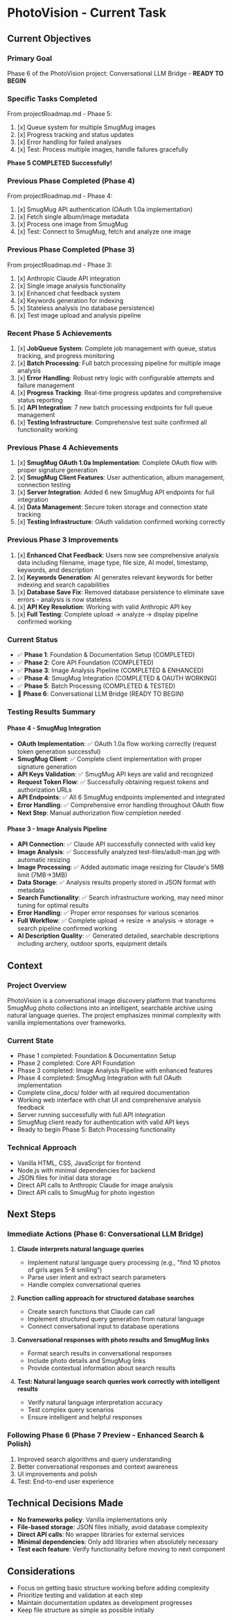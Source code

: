 # PhotoVision - Current Task

## Current Objectives

### Primary Goal
Phase 6 of the PhotoVision project: Conversational LLM Bridge - **READY TO BEGIN**

### Specific Tasks Completed
From projectRoadmap.md - Phase 5:
1. [x] Queue system for multiple SmugMug images
2. [x] Progress tracking and status updates
3. [x] Error handling for failed analyses
4. [x] Test: Process multiple images, handle failures gracefully

**Phase 5 COMPLETED Successfully!**

### Previous Phase Completed (Phase 4)
From projectRoadmap.md - Phase 4:
1. [x] SmugMug API authentication (OAuth 1.0a implementation)
2. [x] Fetch single album/image metadata
3. [x] Process one image from SmugMug
4. [x] Test: Connect to SmugMug, fetch and analyze one image

### Previous Phase Completed (Phase 3)
From projectRoadmap.md - Phase 3:
1. [x] Anthropic Claude API integration
2. [x] Single image analysis functionality  
3. [x] Enhanced chat feedback system
4. [x] Keywords generation for indexing
5. [x] Stateless analysis (no database persistence)
6. [x] Test image upload and analysis pipeline

### Recent Phase 5 Achievements
1. [x] **JobQueue System**: Complete job management with queue, status tracking, and progress monitoring
2. [x] **Batch Processing**: Full batch processing pipeline for multiple image analysis
3. [x] **Error Handling**: Robust retry logic with configurable attempts and failure management
4. [x] **Progress Tracking**: Real-time progress updates and comprehensive status reporting
5. [x] **API Integration**: 7 new batch processing endpoints for full queue management
6. [x] **Testing Infrastructure**: Comprehensive test suite confirmed all functionality working

### Previous Phase 4 Achievements
1. [x] **SmugMug OAuth 1.0a Implementation**: Complete OAuth flow with proper signature generation
2. [x] **SmugMug Client Features**: User authentication, album management, connection testing
3. [x] **Server Integration**: Added 6 new SmugMug API endpoints for full integration
4. [x] **Data Management**: Secure token storage and connection state tracking
5. [x] **Testing Infrastructure**: OAuth validation confirmed working correctly

### Previous Phase 3 Improvements
1. [x] **Enhanced Chat Feedback**: Users now see comprehensive analysis data including filename, image type, file size, AI model, timestamp, keywords, and description
2. [x] **Keywords Generation**: AI generates relevant keywords for better indexing and search capabilities  
3. [x] **Database Save Fix**: Removed database persistence to eliminate save errors - analysis is now stateless
4. [x] **API Key Resolution**: Working with valid Anthropic API key
5. [x] **Full Testing**: Complete upload → analyze → display pipeline confirmed working

### Current Status
- ✅ **Phase 1**: Foundation & Documentation Setup (COMPLETED)
- ✅ **Phase 2**: Core API Foundation (COMPLETED)  
- ✅ **Phase 3**: Image Analysis Pipeline (COMPLETED & ENHANCED)
- ✅ **Phase 4**: SmugMug Integration (COMPLETED & OAUTH WORKING)
- ✅ **Phase 5**: Batch Processing (COMPLETED & TESTED)
- 🚀 **Phase 6**: Conversational LLM Bridge (READY TO BEGIN)

### Testing Results Summary

#### Phase 4 - SmugMug Integration
- **OAuth Implementation**: ✅ OAuth 1.0a flow working correctly (request token generation successful)
- **SmugMug Client**: ✅ Complete client implementation with proper signature generation
- **API Keys Validation**: ✅ SmugMug API keys are valid and recognized
- **Request Token Flow**: ✅ Successfully obtaining request tokens and authorization URLs
- **API Endpoints**: ✅ All 6 SmugMug endpoints implemented and integrated
- **Error Handling**: ✅ Comprehensive error handling throughout OAuth flow
- **Next Step**: Manual authorization flow completion needed

#### Phase 3 - Image Analysis Pipeline
- **API Connection**: ✅ Claude API successfully connected with valid key
- **Image Analysis**: ✅ Successfully analyzed test-files/adult-man.jpg with automatic resizing
- **Image Processing**: ✅ Added automatic image resizing for Claude's 5MB limit (7MB→3MB)
- **Data Storage**: ✅ Analysis results properly stored in JSON format with metadata
- **Search Functionality**: ✅ Search infrastructure working, may need minor tuning for optimal results
- **Error Handling**: ✅ Proper error responses for various scenarios
- **Full Workflow**: ✅ Complete upload → resize → analysis → storage → search pipeline confirmed working
- **AI Description Quality**: ✅ Generated detailed, searchable descriptions including archery, outdoor sports, equipment details

## Context

### Project Overview
PhotoVision is a conversational image discovery platform that transforms SmugMug photo collections into an intelligent, searchable archive using natural language queries. The project emphasizes minimal complexity with vanilla implementations over frameworks.

### Current State
- Phase 1 completed: Foundation & Documentation Setup
- Phase 2 completed: Core API Foundation
- Phase 3 completed: Image Analysis Pipeline with enhanced features
- Phase 4 completed: SmugMug Integration with full OAuth implementation
- Complete cline_docs/ folder with all required documentation
- Working web interface with chat UI and comprehensive analysis feedback
- Server running successfully with full API integration
- SmugMug client ready for authentication with valid API keys
- Ready to begin Phase 5: Batch Processing functionality

### Technical Approach
- Vanilla HTML, CSS, JavaScript for frontend
- Node.js with minimal dependencies for backend
- JSON files for initial data storage
- Direct API calls to Anthropic Claude for image analysis
- Direct API calls to SmugMug for photo ingestion

## Next Steps

### Immediate Actions (Phase 6: Conversational LLM Bridge)
1. **Claude interprets natural language queries**
   - Implement natural language query processing (e.g., "find 10 photos of girls ages 5-8 smiling")
   - Parse user intent and extract search parameters
   - Handle complex conversational queries

2. **Function calling approach for structured database searches**
   - Create search functions that Claude can call
   - Implement structured query generation from natural language
   - Connect conversational input to database operations

3. **Conversational responses with photo results and SmugMug links**
   - Format search results in conversational responses
   - Include photo details and SmugMug links
   - Provide contextual information about search results

4. **Test: Natural language search queries work correctly with intelligent results**
   - Verify natural language interpretation accuracy
   - Test complex query scenarios
   - Ensure intelligent and helpful responses

### Following Phase 6 (Phase 7 Preview - Enhanced Search & Polish)
1. Improved search algorithms and query understanding
2. Better conversational responses and context awareness
3. UI improvements and polish
4. Test: End-to-end user experience

## Technical Decisions Made
- **No frameworks policy**: Vanilla implementations only
- **File-based storage**: JSON files initially, avoid database complexity
- **Direct API calls**: No wrapper libraries for external services
- **Minimal dependencies**: Only add libraries when absolutely necessary
- **Test each feature**: Verify functionality before moving to next component

## Considerations
- Focus on getting basic structure working before adding complexity
- Prioritize testing and validation at each step
- Maintain documentation updates as development progresses
- Keep file structure as simple as possible initially
